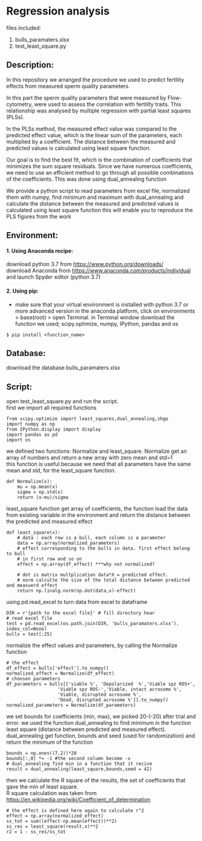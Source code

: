 # Regression analysis 

files included: 
1. bulls_paramaters.xlsx
2. test_least_square.py

## Description:

In this repository we arranged the procedure we used to predict fertility effects from measured sperm quality parameters.

In this part the sperm quality parameters that were measured by Flow-cytometry, were used to assess the correlation 
with fertility traits. This relationship was analysed by multiple regression with partial least squares (PLSs).

In the PLSs method, the measured effect value was compared to the predicted effect value, which is the linear sum of the parameters,
each multiplied by a coefficient. The distance between the measured and predicted values is calculated using least square function. 

Our goal is to find the best fit, which is the combination of coefficients that minimizes the sum square residuals.
Since we have numerous coefficients, we need to use an efficient method to go through all possible combinations of the coefficients.
This was done using dual_annealing function 

We provide a python script to read parameters from excel file, normalized them with numpy, 
find minimum and maximum with dual_annealing and calculate the distance between the measured and 
predicted values is calculated using least square function
this will enable you to reproduce the PLS figures from the work

## Environment:
#### 1. Using Anaconda recipe:
download python 3.7 from https://www.python.org/downloads/
<br> download Anaconda from https://www.anaconda.com/products/individual and launch Spyder editor (python 3.7)

#### 2. Using pip:
* make sure that your virtual environment is installed with python 3.7 or more advanced version
in the anaconda platform, click on environments > base(root) > open Terminal.
in Terminal window download the function we used; scipy.optimize, numpy, IPython, pandas and os 
```
$ pip install <function_name> 
```

## Database:
download the database bulls_paramaters.xlsx

## Script:
open test_least_square.py and run the script.
<br> first we import all required functions

```
from scipy.optimize import least_squares,dual_annealing,shgo
import numpy as np
from IPython.display import display
import pandas as pd
import os
```

we defined two functions: Normalize and least_square.
Normalize get an array of numbers and return a new array with zero mean and std=1 
<br> this function is useful because we need that all parameters have the same mean and std,
for the least_square function.

```
def Normalize(x):
    mu = np.mean(x) 
    sigma = np.std(x) 
    return (x-mu)/sigma
```

least_square function get array of coefficients, the function load the data from existing 
variable in the environment and return the distance between the predicted and measured effect

```
def least_square(x):
    # data : each row is a bull, each column is a parameter
    data = np.array(normalized_parameters)
    # effect corresponding to the bulls in data. first effect belong to bull
    # in first row and so on
    effect = np.array(df_effect) ***why not normalized?
    
    # dot is matrix multplication data*X = predicted effect.
    # norm calculte the size of the total distance between predicted and measuerd effect
    return np.linalg.norm(np.dot(data,x)-effect) 
```  

using pd.read_excel to turn data from excel to dataframe

```
DIR = r'{path to the excel file}' # fill directory hear
# read excel file
test = pd.read_excel(os.path.join(DIR, 'bulls_paramaters.xlsx'), index_col=None)
bulls = test[:25]
```

normalize the effect values and parameters, by calling the Normalize function

```
# the effect
df_effect = bulls['effect'].to_numpy()
normalized_effect = Normalize(df_effect)
# choosen parameters
df_parameters = bulls[['viable %', 'Depolarized  %','Viable spz ROS+',
                   'Viable spz ROS-','Viable, intact acrosome %',
                   'Viable, disrupted acrosome %',
                   'Dead, disrupted acrosome %']].to_numpy()
normalized_parameters = Normalize(df_parameters)
```

we set bounds for coefficients (min, max), we picked 20-(-20) after trial and error.
we used the function dual_annealing to find minimum in the function least square 
(distance between predicted and measured effect).
dual_annealing get function, bounds and seed (used for randomization) and return 
the minimum of the function
```
bounds = np.ones((7,2))*20
bounds[:,0] *= -1 #the second column become -x
# dual_annealing find min in a function that it recive
result = dual_annealing(least_square,bounds,seed = 42)
```

then we calculate the R square of the results, the set of coefficients that gave the min of least square.
<br>R square calculation was taken from https://en.wikipedia.org/wiki/Coefficient_of_determination

```
# the effect is defined here again to calculate r^2
effect = np.array(normalized_effect)
ss_tot = sum((effect-np.mean(effect))**2)
ss_res = least_square(result.x)**2
r2 = 1 - ss_res/ss_tot
```
